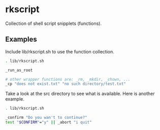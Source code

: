 # rkscript
Collection of shell script snipplets (functions).

## Examples

Include lib/rkscript.sh to use the function collection.

```sh
. lib/rkscript.sh

_run_as_root

# other wrapper functions are: _rm, _mkdir, _chown, ...
_cp "does not exist.txt" "no such directory/test.txt"
```

Take a look at the src directory to see what is available.
Here is another example.

```sh
. lib/rkscript.sh

_confirm "Do you wan't to continue?"
test "$CONFIRM"="y" || _abort "i quit"
```

